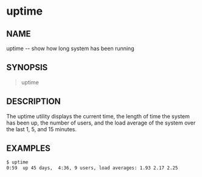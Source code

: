 # uptime

## NAME

uptime -- show how long system has been running

## SYNOPSIS

> uptime

## DESCRIPTION

The uptime utility displays the current time, the length of time the system has been up, the number of users, and the load average of the system over the last 1, 5, and 15 minutes.

## EXAMPLES

```bash
$ uptime
0:59  up 45 days,  4:36, 9 users, load averages: 1.93 2.17 2.25
```
